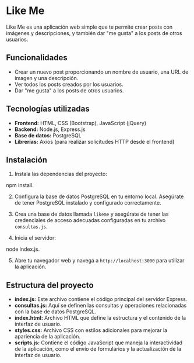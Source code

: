 # Like Me 

Like Me es una aplicación web simple que te permite crear posts con imágenes y descripciones, y también dar "me gusta" a los posts de otros usuarios.

## Funcionalidades

- Crear un nuevo post proporcionando un nombre de usuario, una URL de imagen y una descripción.
- Ver todos los posts creados por los usuarios.
- Dar "me gusta" a los posts de otros usuarios.

## Tecnologías utilizadas

- **Frontend:** HTML, CSS (Bootstrap), JavaScript (jQuery)
- **Backend:** Node.js, Express.js
- **Base de datos:** PostgreSQL
- **Librerías:** Axios (para realizar solicitudes HTTP desde el frontend)

## Instalación

1. Instala las dependencias del proyecto:

npm install.

2. Configura la base de datos PostgreSQL en tu entorno local. Asegúrate de tener PostgreSQL instalado y configurado correctamente.

3. Crea una base de datos llamada `likeme` y asegúrate de tener las credenciales de acceso adecuadas configuradas en tu archivo `consultas.js`.

4. Inicia el servidor:

node index.js.

5. Abre tu navegador web y navega a `http://localhost:3000` para utilizar la aplicación.

## Estructura del proyecto

- **index.js:** Este archivo contiene el código principal del servidor Express.
- **consultas.js:** Aquí se definen las consultas y operaciones relacionadas con la base de datos PostgreSQL.
- **index.html:** Archivo HTML que define la estructura y el contenido de la interfaz de usuario.
- **styles.css:** Archivo CSS con estilos adicionales para mejorar la apariencia de la aplicación.
- **scripts.js:** Contiene el código JavaScript que maneja la interactividad de la aplicación, como el envío de formularios y la actualización de la interfaz de usuario.







